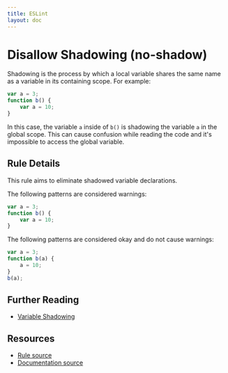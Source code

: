 ```yaml
---
title: ESLint
layout: doc
---
```

<!-- Note: No pull requests accepted for this file. See README.md in the root directory for details. -->
# Disallow Shadowing (no-shadow)

Shadowing is the process by which a local variable shares the same name as a variable in its containing scope. For example:

```js
var a = 3;
function b() {
    var a = 10;
}
```

In this case, the variable `a` inside of `b()` is shadowing the variable `a` in the global scope. This can cause confusion while reading the code and it's impossible to access the global variable.

## Rule Details

This rule aims to eliminate shadowed variable declarations.

The following patterns are considered warnings:

```js
var a = 3;
function b() {
    var a = 10;
}
```

The following patterns are considered okay and do not cause warnings:

```js
var a = 3;
function b(a) {
    a = 10;
}
b(a);
```

## Further Reading

* [Variable Shadowing](http://en.wikipedia.org/wiki/Variable_shadowing)

## Resources

* [Rule source](https://github.com/eslint/eslint/tree/master/lib/rules/no-shadow.js)
* [Documentation source](https://github.com/eslint/eslint/tree/master/docs/rules/no-shadow.md)
